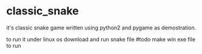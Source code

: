 # classic_snake

it's classic snake game written using python2 and pygame as demostration.

to run it under linux os download and run snake file
#todo make win exe file to run
